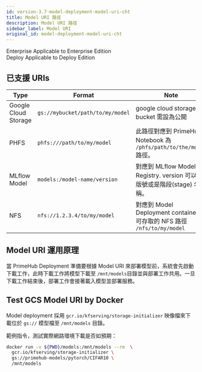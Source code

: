 ```yaml
---
id: version-3.7-model-deployment-model-uri-cht
title: Model URI 路徑
description: Model URI 路徑
sidebar_label: Model URI
original_id: model-deployment-model-uri-cht
---
```


<div class="label-sect">
  <div class="ee-only tooltip">Enterprise
    <span class="tooltiptext">Applicable to Enterprise Edition</span>
  </div>
  <div class="deploy-only tooltip">Deploy
    <span class="tooltiptext">Applicable to Deploy Edition</span>
  </div>
</div>

## 已支援 URIs

Type | Format | Note
-----|--------|------
Google Cloud Storage | `gs://mybucket/path/to/my/model` | google cloud storage bucket 需設為公開
PHFS | `phfs:///path/to/my/model` | 此路徑對應到 PrimeHub Notebook 為 `/phfs/path/to/the/model` 路徑。
MLflow Model | `models:/model-name/version` | 對應到 MLflow Model Registry. version 可以是版號或是階段(stage) 名稱。
NFS | `nfs://1.2.3.4/to/my/model` |對應到 Model Deployment containers 可存取的 NFS 路徑 `/nfs/to/my/model` 

## Model URI 運用原理

當 PrimeHub Deployment 準備要根據 Model URI 來部署模型前，系統會先啟動下載工作，此時下載工作將模型下載至 `/mnt/models`目錄並與部署工作共用。一旦下載工作結束後，部署工作會接著載入模型並部署服務。


## Test GCS Model URI by Docker

Model deployment 採用 `gcr.io/kfserving/storage-initializer` 映像檔來下載位於 `gs://` 模型檔至 `/mnt/models` 目錄。

範例指令，測試實際網路環境下載是否如預期：

```bash
docker run -v ${PWD}/models:/mnt/models --rm  \
  gcr.io/kfserving/storage-initializer \
  gs://primehub-models/pytorch/CIFAR10 \
  /mnt/models
```
